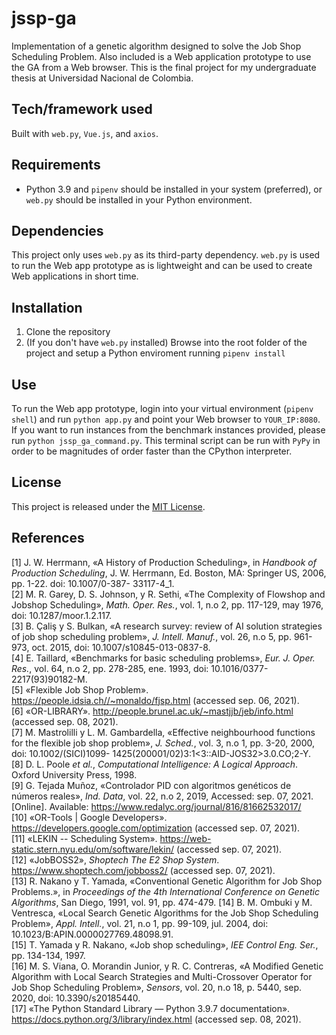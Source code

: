# jssp-ga

Implementation of a genetic algorithm designed to solve the Job Shop Scheduling Problem. Also included is a Web application prototype to use the GA from a Web browser. This is the final project for my undergraduate thesis at Universidad Nacional de Colombia.

## Tech/framework used

Built with `web.py`, `Vue.js`, and `axios`.

## Requirements

* Python 3.9 and `pipenv` should be installed in your system (preferred), or `web.py` should be installed in your Python environment.

## Dependencies

This project only uses `web.py` as its third-party dependency. `web.py` is used to run the Web app prototype as is lightweight and can be used to create Web applications in short time.

## Installation

1. Clone the repository
2. (If you don't have `web.py` installed) Browse into the root folder of the project and setup a Python enviroment running `pipenv install`

## Use

To run the Web app prototype, login into your virtual environment (`pipenv shell`) and run `python app.py` and point your Web browser to `YOUR_IP:8080`. If you want to run instances from the benchmark instances provided, please run `python jssp_ga_command.py`. This terminal script can be run with `PyPy` in order to be magnitudes of order faster than the CPython interpreter.

## License
This project is released under the [MIT License](https://choosealicense.com/licenses/mit/).

## References

[1] J. W. Herrmann, «A History of Production Scheduling», in _Handbook of Production 
Scheduling_, J. W. Herrmann, Ed. Boston, MA: Springer US, 2006, pp. 1-22. doi: 10.1007/0-387-
33117-4_1.  
[2] M. R. Garey, D. S. Johnson, y R. Sethi, «The Complexity of Flowshop and Jobshop 
Scheduling», _Math. Oper. Res._, vol. 1, n.o 2, pp. 117-129, may 1976, doi: 10.1287/moor.1.2.117.  
[3] B. Çaliş y S. Bulkan, «A research survey: review of AI solution strategies of job shop 
scheduling problem», _J. Intell. Manuf._, vol. 26, n.o 5, pp. 961-973, oct. 2015, doi: 
10.1007/s10845-013-0837-8.  
[4] E. Taillard, «Benchmarks for basic scheduling problems», _Eur. J. Oper. Res._, vol. 64, n.o
2, pp. 278-285, ene. 1993, doi: 10.1016/0377-2217(93)90182-M.  
[5] «Flexible Job Shop Problem». https://people.idsia.ch//~monaldo/fjsp.html (accessed 
sep. 06, 2021).  
[6] «OR-LIBRARY». http://people.brunel.ac.uk/~mastjjb/jeb/info.html (accessed sep. 08, 
2021).  
[7] M. Mastrolilli y L. M. Gambardella, «Effective neighbourhood functions for the flexible 
job shop problem», _J. Sched._, vol. 3, n.o 1, pp. 3-20, 2000, doi: 10.1002/(SICI)1099-
1425(200001/02)3:1<3::AID-JOS32>3.0.CO;2-Y.  
[8] D. L. Poole _et al._, _Computational Intelligence: A Logical Approach_. Oxford University 
Press, 1998.  
[9] G. Tejada Muñoz, «Controlador PID con algoritmos genéticos de números reales», _Ind. 
Data_, vol. 22, n.o 2, 2019, Accessed: sep. 07, 2021. [Online]. Available: 
https://www.redalyc.org/journal/816/81662532017/  
[10] «OR-Tools | Google Developers». https://developers.google.com/optimization 
(accessed sep. 07, 2021).  
[11] «LEKIN -- Scheduling System». https://web-static.stern.nyu.edu/om/software/lekin/ 
(accessed sep. 07, 2021).  
[12] «JobBOSS2», _Shoptech The E2 Shop System_. https://www.shoptech.com/jobboss2/ 
(accessed sep. 07, 2021).  
[13] R. Nakano y T. Yamada, «Conventional Genetic Algorithm for Job Shop Problems.», in 
_Proceedings of the 4th International Conference on Genetic Algorithms_, San Diego, 1991, vol. 91, 
pp. 474-479.
[14] B. M. Ombuki y M. Ventresca, «Local Search Genetic Algorithms for the Job Shop 
Scheduling Problem», _Appl. Intell._, vol. 21, n.o 1, pp. 99-109, jul. 2004, doi: 
10.1023/B:APIN.0000027769.48098.91.  
[15] T. Yamada y R. Nakano, «Job shop scheduling», _IEE Control Eng. Ser._, pp. 134-134, 
1997.  
[16] M. S. Viana, O. Morandin Junior, y R. C. Contreras, «A Modified Genetic Algorithm with 
Local Search Strategies and Multi-Crossover Operator for Job Shop Scheduling Problem», 
_Sensors_, vol. 20, n.o 18, p. 5440, sep. 2020, doi: 10.3390/s20185440.  
[17] «The Python Standard Library — Python 3.9.7 documentation». 
https://docs.python.org/3/library/index.html (accessed sep. 08, 2021).

